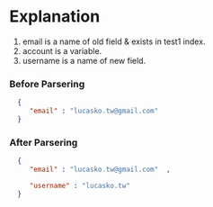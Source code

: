 
Explanation 
========================
1. email is a name of old field & exists in test1 index.
2. account is a variable.
3. username is a name of new field. 


### Before Parsering
```JSON
  { 
     "email" : "lucasko.tw@gmail.com" 
  }

```

### After Parsering
```JSON
  { 
     "email" : "lucasko.tw@gmail.com"  ,

     "username" : "lucasko.tw"
  }

```


